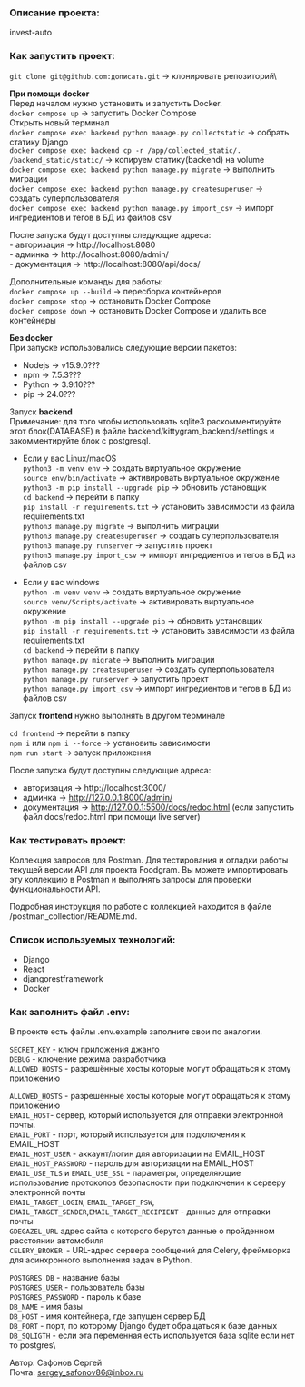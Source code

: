 ### Описание проекта:
invest-auto


### Как запустить проект:
`git clone git@github.com:дописать.git` -> клонировать репозиторий\

**При помощи docker**\
    Перед началом нужно установить и запустить Docker.\
    `docker compose up` -> запустить Docker Compose\
    Открыть новый терминал\
    `docker compose exec backend python manage.py collectstatic` -> cобрать статику Django\
    `docker compose exec backend cp -r /app/collected_static/. /backend_static/static/` -> копируем статику(backend) на volume\
    `docker compose exec backend python manage.py migrate` -> выполнить миграции\
    `docker compose exec backend python manage.py createsuperuser` -> создать суперпользователя\
    `docker compose exec backend python manage.py import_csv` -> импорт ингредиентов и тегов в БД из файлов csv

После запуска будут доступны следующие адреса:\
    - авторизация -> http://localhost:8080 \
    - админка -> http://localhost:8080/admin/ \
    - документация -> http://localhost:8080/api/docs/

Дополнительные команды для работы:\
    `docker compose up --build` -> пересборка контейнеров\
    `docker compose stop` -> остановить Docker Compose\
    `docker compose down` -> остановить Docker Compose и удалить все контейнеры

**Без docker**\
При запуске использовались следующие версии пакетов:
- Nodejs -> v15.9.0???
- npm -> 7.5.3???
- Python -> 3.9.10???
- pip -> 24.0???

Запуск **backend**\
Примечание: для того чтобы использовать sqlite3 раскомментируйте этот блок(DATABASE) в файле backend/kittygram_backend/settings и закомментируйте блок с postgresql.

* Если у вас Linux/macOS\
    `python3 -m venv env` -> создать виртуальное окружение\
    `source env/bin/activate` -> активировать виртуальное окружение\
    `python3 -m pip install --upgrade pip` -> обновить установщик\
    `cd backend` -> перейти в папку\
    `pip install -r requirements.txt` -> установить зависимости из файла requirements.txt\
    `python3 manage.py migrate` -> выполнить миграции\
    `python3 manage.py createsuperuser` -> создать суперпользователя\
    `python3 manage.py runserver` -> запустить проект\
    `python3 manage.py import_csv` -> импорт ингредиентов и тегов в БД из файлов csv

* Если у вас windows\
    `python -m venv venv` -> создать виртуальное окружение\
    `source venv/Scripts/activate` -> активировать виртуальное окружение\
    `python -m pip install --upgrade pip` -> обновить установщик\
    `pip install -r requirements.txt` -> установить зависимости из файла requirements.txt\
    `cd backend` -> перейти в папку\
    `python manage.py migrate` -> выполнить миграции\
    `python manage.py createsuperuser` -> создать суперпользователя\
    `python manage.py runserver` -> запустить проект\
    `python manage.py import_csv` -> импорт ингредиентов и тегов в БД из файлов csv

Запуск **frontend** нужно выполнять в другом терминале

`cd frontend` -> перейти в папку\
`npm i` или `npm i --force` -> установить зависимости\
`npm run start` -> запуск приложения

После запуска будут доступны следующие адреса:
- авторизация -> http://localhost:3000/
- админка -> http://127.0.0.1:8000/admin/
- документация -> http://127.0.0.1:5500/docs/redoc.html (если запустить файл docs/redoc.html при помощи live server)

### Как тестировать проект:
Коллекция запросов для Postman. Для тестирования и отладки работы текущей версии API для проекта Foodgram. Вы можете импортировать эту коллекцию в Postman и выполнять запросы для проверки функциональности API.

Подробная инструкция по работе с коллекцией находится в файле /postman_collection/README.md.

### Cписок используемых технологий:

- Django
- React
- djangorestframework
- Docker

### Как заполнить файл .env:
В проекте есть файлы .env.example заполните свои по аналогии.

`SECRET_KEY` - ключ приложения джанго\
`DEBUG` - ключение режима разработчика\
`ALLOWED_HOSTS` - разрешённые хосты которые могут обращаться к этому приложению

`ALLOWED_HOSTS` - разрешённые хосты которые могут обращаться к этому приложению\
`EMAIL_HOST`- сервер, который используется для отправки электронной почты.\
`EMAIL_PORT` - порт, который используется для подключения к EMAIL_HOST\
`EMAIL_HOST_USER` - аккаунт/логин для авторизации на EMAIL_HOST\
`EMAIL_HOST_PASSWORD` - пароль для авторизации на EMAIL_HOST\
`EMAIL_USE_TLS` и `EMAIL_USE_SSL` - параметры, определяющие\
 использование протоколов безопасности при подключении к серверу электронной почты\
`EMAIL_TARGET_LOGIN`, `EMAIL_TARGET_PSW`, `EMAIL_TARGET_SENDER`,`EMAIL_TARGET_RECIPIENT` - данные для отправки почты\
`GDEGAZEL_URL` адрес сайта с которого берутся данные о пройденном расстоянии автомобиля\
`CELERY_BROKER `- URL-адрес сервера сообщений для Celery, фреймворка для асинхронного выполнения задач в Python.

`POSTGRES_DB` - название базы\
`POSTGRES_USER` - пользователь базы\
`POSTGRES_PASSWORD` - пароль к базе\
`DB_NAME` - имя базы\
`DB_HOST` - имя контейнера, где запущен сервер БД\
`DB_PORT` - порт, по которому Django будет обращаться к базе данных\
`DB_SQLIGTH` - если эта переменная есть используется база sqlite если нет то postgres\


Автор: Сафонов Сергей\
Почта: [sergey_safonov86@inbox.ru](mailto:sergey_safonov86@inbox.ru)
